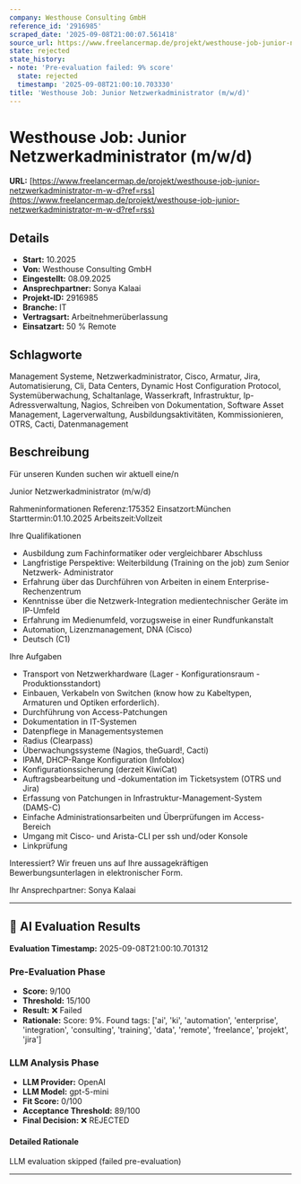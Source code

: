 ```yaml
---
company: Westhouse Consulting GmbH
reference_id: '2916985'
scraped_date: '2025-09-08T21:00:07.561418'
source_url: https://www.freelancermap.de/projekt/westhouse-job-junior-netzwerkadministrator-m-w-d?ref=rss
state: rejected
state_history:
- note: 'Pre-evaluation failed: 9% score'
  state: rejected
  timestamp: '2025-09-08T21:00:10.703330'
title: 'Westhouse Job: Junior Netzwerkadministrator (m/w/d)'
---
```



# Westhouse Job: Junior Netzwerkadministrator (m/w/d)
**URL:** [https://www.freelancermap.de/projekt/westhouse-job-junior-netzwerkadministrator-m-w-d?ref=rss](https://www.freelancermap.de/projekt/westhouse-job-junior-netzwerkadministrator-m-w-d?ref=rss)
## Details
- **Start:** 10.2025
- **Von:** Westhouse Consulting GmbH
- **Eingestellt:** 08.09.2025
- **Ansprechpartner:** Sonya Kalaai
- **Projekt-ID:** 2916985
- **Branche:** IT
- **Vertragsart:** Arbeitnehmerüberlassung
- **Einsatzart:** 50
                                                % Remote

## Schlagworte
Management Systeme, Netzwerkadministrator, Cisco, Armatur, Jira, Automatisierung, Cli, Data Centers, Dynamic Host Configuration Protocol, Systemüberwachung, Schaltanlage, Wasserkraft, Infrastruktur, Ip-Adressverwaltung, Nagios, Schreiben von Dokumentation, Software Asset Management, Lagerverwaltung, Ausbildungsaktivitäten, Kommissionieren, OTRS, Cacti, Datenmanagement

## Beschreibung
Für unseren Kunden suchen wir aktuell eine/n

Junior Netzwerkadministrator (m/w/d)

Rahmeninformationen
Referenz:175352
Einsatzort:München
Starttermin:01.10.2025
Arbeitszeit:Vollzeit

Ihre Qualifikationen
- Ausbildung zum Fachinformatiker oder vergleichbarer Abschluss
- Langfristige Perspektive: Weiterbildung (Training on the job) zum Senior Netzwerk- Administrator
- Erfahrung über das Durchführen von Arbeiten in einem Enterprise-Rechenzentrum
- Kenntnisse über die Netzwerk-Integration medientechnischer Geräte im IP-Umfeld
- Erfahrung im Medienumfeld, vorzugsweise in einer Rundfunkanstalt
- Automation, Lizenzmanagement, DNA (Cisco)
- Deutsch (C1)

Ihre Aufgaben
- Transport von Netzwerkhardware (Lager - Konfigurationsraum - Produktionsstandort)
- Einbauen, Verkabeln von Switchen (know how zu Kabeltypen, Armaturen und Optiken erforderlich).
- Durchführung von Access-Patchungen
- Dokumentation in IT-Systemen
- Datenpflege in Managementsystemen
- Radius (Clearpass)
- Überwachungssysteme (Nagios, theGuard!, Cacti)
- IPAM, DHCP-Range Konfiguration (Infoblox)
- Konfigurationssicherung (derzeit KiwiCat)
- Auftragsbearbeitung und -dokumentation im Ticketsystem (OTRS und Jira)
- Erfassung von Patchungen in Infrastruktur-Management-System (DAMS-C)
- Einfache Administrationsarbeiten und Überprüfungen im Access-Bereich
- Umgang mit Cisco- und Arista-CLI per ssh und/oder Konsole
- Linkprüfung

Interessiert?
Wir freuen uns auf Ihre aussagekräftigen Bewerbungsunterlagen in elektronischer Form.

Ihr Ansprechpartner:
Sonya Kalaai

---

## 🤖 AI Evaluation Results

**Evaluation Timestamp:** 2025-09-08T21:00:10.701312

### Pre-Evaluation Phase
- **Score:** 9/100
- **Threshold:** 15/100
- **Result:** ❌ Failed
- **Rationale:** Score: 9%. Found tags: ['ai', 'ki', 'automation', 'enterprise', 'integration', 'consulting', 'training', 'data', 'remote', 'freelance', 'projekt', 'jira']

### LLM Analysis Phase
- **LLM Provider:** OpenAI
- **LLM Model:** gpt-5-mini
- **Fit Score:** 0/100
- **Acceptance Threshold:** 89/100
- **Final Decision:** ❌ REJECTED

#### Detailed Rationale
LLM evaluation skipped (failed pre-evaluation)

---
